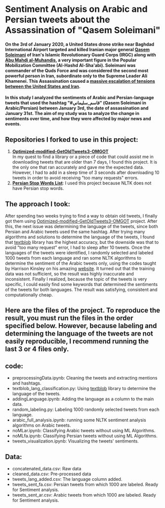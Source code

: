 # Sentiment Analysis on Arabic and Persian tweets about the Assassination of "Qasem Soleimani"

#### On the 3rd of January 2020, a United States drone strike near Baghdad International Airport targeted and killed Iranian major general [Qasem Soleimani](https://edition.cnn.com/2020/01/03/asia/soleimani-profile-intl-hnk/index.html) of Iran's Islamic Revolutionary Guard Corps (IRGC) along with [Abu Mahdi al-Muhandis](https://www.theguardian.com/world/2020/jan/03/abu-mahdi-al-muhandis-iraq-iran-militias-suleimani), a very important figure in the Popular Mobilization Committee (Al-Hashd Al-Sha'abi). Soleimani was commander of the Quds Force and was considered the second most powerful person in Iran, subordinate only to the Supreme Leader Ali Khamenei. This Assassination caused a [massive escalation of tensions between the United States and Iran]((https://www.dw.com/en/qassem-soleimani-timeline-of-events-following-iranian-generals-assassination/a-51910195)).
#### In this study I analyzed the sentiments of Arabic and Persian-language tweets that used the hashtag "#قاسم_سليماني" (Qasem Soleimani in Arabic/Persian) between January 3rd, the date of assassination and January 31st. The aim of my study was to analyze the change in sentiments over time, and how they were affected by major news and events. 


## Repositories I forked to use in this project:  
1. [**Optimized-modified-GetOldTweets3-OMGOT**](https://github.com/marquisvictor/Optimized-Modified-GetOldTweets3-OMGOT)  
In my quest to find a library or a piece of code that could assist me in downloading tweets that are older than 7 days, I found this project.  It is the only one that ran accurately and gave me the expected data. However, I had to add in a sleep time of 3 seconds after downloading 10 tweets in order to avoid receiving "too many requests" errors.
2. [**Persian Stop Words List**](https://github.com/kharazi/persian-stopwords): I used this project because NLTK does not have Persian stop words. 

## The approach I took:  
After spending two weeks trying to find a way to obtain old tweets, I finally got them using [Optimized-modified-GetOldTweets3-OMGOT](https://github.com/marquisvictor/Optimized-Modified-GetOldTweets3-OMGOT) project. After this, the next issue was determining the language of the tweets, since both Persian and Arabic tweets used the same hashtag. After trying many algorithms and solutions to determine the language of the tweets, I found that [textblob](https://pypi.org/project/textblob/) library has the highest accuracy, but the downside was that to avoid "too many request" error, I had to sleep after 10 tweets. Once the languages of the tweets were identified, I randomly selected and labeled 1000 tweets from each language and ran some NLTK algorithms to determine the sentiment of the Arabic tweets only, using the codes taught by Harrison Kinsley on his amazing [website](https://pythonprogramming.net/text-classification-nltk-tutorial/). It turned out that the training data was not sufficient, so the result was highly inaccurate and inconsistent. Finally I realized, because the topic of the tweets is very specific, I could easily find some keywords that determined the sentiments of the tweets for both languages. The result was satisfying, consistent and computationally cheap. 

## Here are the files of the project. To reproduce the result, you must run the files in the order specified below. However, because labeling and determining the language of the tweets are not easily reproducible, I recommend running the last 3 or 4 files only. 

## code:  
* preprocessingData.ipynb: Cleaning the tweets and extracting mentions and hashtags.
* textblob_lang_classification.py: Using [textblob](https://pypi.org/project/textblob/) library to determine the language of the tweets. 
* addingLanguage.ipynb: Adding the language as a column to the main data.
* random_labeling.py: Labeling 1000 randomly selected tweets from each language.
* arabic_full_analysis.ipynb: running some NLTK sentiment analysis algorithms on Arabic tweets. 
* noMLar.ipynb: Classifying Arabic tweets without using ML Algorithms. 
* noMLfa.ipynb: Classifying Persian tweets without using ML Algorithms.
* tweets_visualization.ipynb: Visualizing the tweets' sentiments.

## Data:
* concatenated_data.csv: Raw data
* cleaned_data.csv: Pre-processed data
* tweets_lang_added.csv: The language column added. 
* tweets_sent_fa.csv: Persian tweets from which 1000 are labeled. Ready for Sentiment analysis.
* tweets_sent_ar.csv: Arabic tweets from which 1000 are labeled. Ready for Sentiment analysis.


